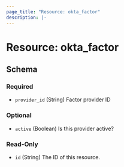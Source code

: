 ```yaml
---
page_title: "Resource: okta_factor"
description: |-
---
```


# Resource: okta_factor

<!-- schema generated by tfplugindocs -->

## Schema

### Required

- `provider_id` (String) Factor provider ID

### Optional

- `active` (Boolean) Is this provider active?

### Read-Only

- `id` (String) The ID of this resource.
